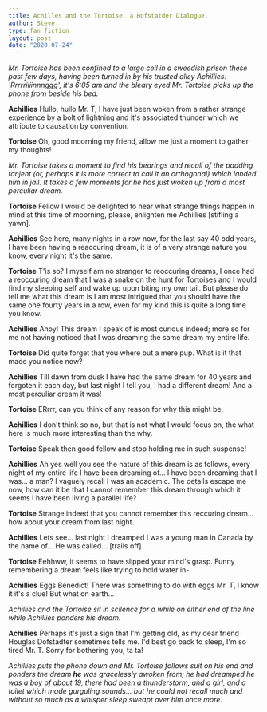 ```yaml
---
title: Achilles and the Tortoise, a Hofstatder Dialogue.
author: Steve
type: fan fiction 
layout: post
date: "2020-07-24"
---
```


*Mr. Tortoise has been confined to a large cell in a sweedish prison these past few days, having been turned in by his trusted alley Achillies. 'Rrrrriiiinnnggg', it's 6:05 am and the bleary eyed Mr. Tortoise picks up the phone from beside his bed.*

**Achillies** Hullo, hullo Mr. T, I have just been woken from a rather strange experience by a bolt of lightning and it's associated thunder which we attribute to causation by convention.

**Tortoise** Oh, good moorning my friend, allow me just a moment to gather my thoughts!

*Mr. Tortoise takes a moment to find his bearings and recall of the padding tanjent (or, perhaps it is more correct to call it an orthogonal) which landed him in jail. It takes a few moments for he has just woken up from a most perculiar dream.*

**Tortoise** Fellow I would be delighted to hear what strange things happen in mind at this time of moorning, please, enlighten me Achillies [stifling a yawn]. 

**Achillies** See here, many nights in a row now, for the last say 40 odd years, I have been having a reaccuring dream, it is of a very strange nature you know, every night it's the same. 

**Tortoise** T'is so? I myself am no stranger to reoccuring dreams, I once had a reoccuring dream that I was a snake on the hunt for Tortoises and I would find my sleeping self and wake up upon biting my own tail. But please do tell me what this dream is I am most intrigued that you should have the same one fourty years in a row, even for my kind this is quite a long time you know. 

**Achillies** Ahoy! This dream I speak of is most curious indeed; more so for me not having noticed that I was dreaming the same dream my entire life. 

**Tortoise** Did quite forget that you where but a mere pup. What is it that made you notice now?

**Achillies** Till dawn from dusk I have had the same dream for 40 years and forgoten it each day, but last night I tell you, I had a different dream! And a most perculiar dream it was!

**Tortoise** ERrrr, can you think of any reason for why this might be.

**Achillies** I don't think so no, but that is not what I would focus on, the what here is much more interesting than the why.

**Tortoise** Speak then good fellow and stop holding me in such suspense!

**Achillies** Ah yes well you see the nature of this dream is as follows, every night of my entire life I have been dreaming of... I have been dreaming that I was... a man? I vaguely recall I was an academic. The details escape me now, how can it be that I cannot remember this dream through which it seems I have been living a parallel life? 

**Tortoise** Strange indeed that you cannot remember this reccuring dream... how about your dream from last night. 

**Achillies** Lets see... last night I dreamped I was a young man in Canada by the name of... He was called... [trails off]

**Tortoise** Eehhww, it seems to have slipped your mind's grasp. Funny remembering a dream feels like trying to hold water in-

**Achillies** Eggs Benedict! There was something to do with eggs Mr. T, I know it it's a clue! But what on earth...

*Achillies and the Tortoise sit in scilence for a while on either end of the line while Achillies ponders his dream.*

**Achillies** Perhaps it's just a sign that I'm getting old, as my dear friend Houglas Dofstadter sometimes tells me. I'd best go back to sleep, I'm so tired Mr. T. Sorry for bothering you, ta ta!

*Achillies puts the phone down and Mr. Tortoise follows suit on his end and ponders the dream **he** was gracelessly awoken from; he had dreamped he was a boy of about 19, there had been a thunderstorm, and a girl, and a toilet which made gurguling sounds... but he could not recall much and without so much as a whisper sleep sweapt over him once more.*



